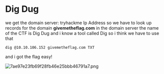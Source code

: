 
# Dig Dug

we get the domain server: tryhackme Ip Address
so we have to look up records for the domain **givemetheflag.com** in the domain server
the name of the CTF is Dig Dug and i know a tool called Dig so i think we have to use that

`dig @10.10.106.152 givemetheflag.com TXT`

and i got the flag easy!

![7ae97e23fb69f28fb46e25bbb46791a7.png](:/429ddce8ff21469d9821b4cba7c437ab)
